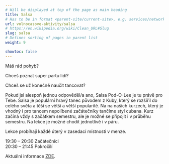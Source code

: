 ```yaml
---
# Will be displayed at top of the page as main heading
title: Salsa
# Has to be in format <parent-site/current-site>, e.g. services/network (notice missing slash at the beginning)
url: volnocasove-aktivity/salsa
# https://en.wikipedia.org/wiki/Clean_URL#Slug
slug: salsa
# Defines sorting of pages in parent list
weight: 9

showtoc: false
---
```

Máš rád pohyb?

Chceš poznat super partu lidí?

Chceš se už konečně naučit tancovat?

Pokud jsi alespoň jednou odpověděl/a ano, Salsa Pod-O-Lee je tu právě pro Tebe. Salsa je populární hravý tanec původem z Kuby, který se rozšířil do celého světa a těší se větší a větší popularitě. Na na našich kurzech, který je vhodný i pro tancem nepolíbené začátečníky tančíme styl cubana. Kurz začíná vždy s začátkem semestru, ale je možné se připojit i v průběhu semestru. Na lekce je možné chodit jednotlivě i v páru.

Lekce probíhají každé úterý v zasedací místnosti v menze.

19:30 – 20:30 Začátečníci\
20:30 – 21:45 Pokročilí

Aktuální informace [ZDE](https://www.facebook.com/groups/salsa.podolee/?ref=bookmarks).
